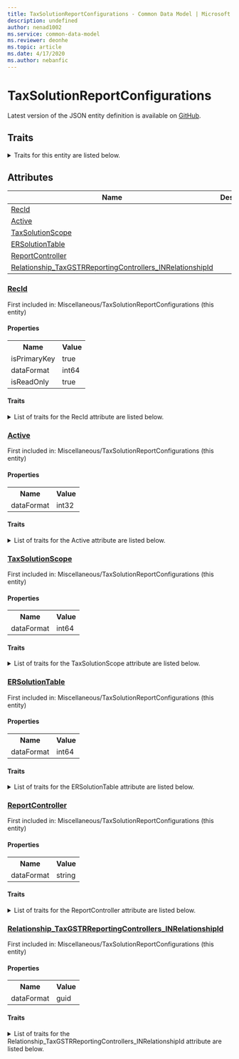 ```yaml
---
title: TaxSolutionReportConfigurations - Common Data Model | Microsoft Docs
description: undefined
author: nenad1002
ms.service: common-data-model
ms.reviewer: deonhe
ms.topic: article
ms.date: 4/17/2020
ms.author: nebanfic
---
```


# TaxSolutionReportConfigurations

  
 Latest version of the JSON entity definition is available on <a href="https://github.com/Microsoft/CDM/tree/master/schemaDocuments/core/erp/Tables/Finance/Tax/Miscellaneous/TaxSolutionReportConfigurations.cdm.json" target="_blank">GitHub</a>.  

## Traits

<details>
<summary>Traits for this entity are listed below.  
</summary>

**is.identifiedBy**  
  names a specifc identity attribute to use with an entity  <table><tr><th>Parameter</th><th>Value</th><th>Data type</th><th>Explanation</th></tr><tr><td>attribute</td><td>[TaxSolutionReportConfigurations/(resolvedAttributes)/RecId](#RecId)</td><td>attribute</td><td></td></tr></table>

**is.CDM.entityVersion**  
  <table><tr><th>Parameter</th><th>Value</th><th>Data type</th><th>Explanation</th></tr><tr><td>versionNumber</td><td>"1.0.0"</td><td>string</td><td>semantic version number of the entity</td></tr></table>

**is.application.releaseVersion**  
  <table><tr><th>Parameter</th><th>Value</th><th>Data type</th><th>Explanation</th></tr><tr><td>releaseVersion</td><td>"10.0.13.0"</td><td>string</td><td>semantic version number of the application introducing this entity</td></tr></table>

</details>

## Attributes

|Name|Description|First Included in Instance|
|---|---|---|
|[RecId](#RecId)||<a href="TaxSolutionReportConfigurations.md" target="_blank">Miscellaneous/TaxSolutionReportConfigurations</a>|
|[Active](#Active)||<a href="TaxSolutionReportConfigurations.md" target="_blank">Miscellaneous/TaxSolutionReportConfigurations</a>|
|[TaxSolutionScope](#TaxSolutionScope)||<a href="TaxSolutionReportConfigurations.md" target="_blank">Miscellaneous/TaxSolutionReportConfigurations</a>|
|[ERSolutionTable](#ERSolutionTable)||<a href="TaxSolutionReportConfigurations.md" target="_blank">Miscellaneous/TaxSolutionReportConfigurations</a>|
|[ReportController](#ReportController)||<a href="TaxSolutionReportConfigurations.md" target="_blank">Miscellaneous/TaxSolutionReportConfigurations</a>|
|[Relationship_TaxGSTRReportingControllers_INRelationshipId](#Relationship_TaxGSTRReportingControllers_INRelationshipId)||<a href="TaxSolutionReportConfigurations.md" target="_blank">Miscellaneous/TaxSolutionReportConfigurations</a>|

### <a href=#RecId name="RecId">RecId</a>

First included in: Miscellaneous/TaxSolutionReportConfigurations (this entity)  

#### Properties

<table><tr><th>Name</th><th>Value</th></tr><tr><td>isPrimaryKey</td><td>true</td></tr><tr><td>dataFormat</td><td>int64</td></tr><tr><td>isReadOnly</td><td>true</td></tr></table>

#### Traits

<details>
<summary>List of traits for the RecId attribute are listed below.</summary>

**is.dataFormat.integer**  
**is.dataFormat.big**  
**is.identifiedBy**  
names a specifc identity attribute to use with an entity  <table><tr><th>Parameter</th><th>Value</th><th>Data type</th><th>Explanation</th></tr><tr><td>attribute</td><td>[TaxSolutionReportConfigurations/(resolvedAttributes)/RecId](#RecId)</td><td>attribute</td><td></td></tr></table>

**is.readOnly**  
**is.dataFormat.integer**  
**is.dataFormat.big**  
</details>

### <a href=#Active name="Active">Active</a>

First included in: Miscellaneous/TaxSolutionReportConfigurations (this entity)  

#### Properties

<table><tr><th>Name</th><th>Value</th></tr><tr><td>dataFormat</td><td>int32</td></tr></table>

#### Traits

<details>
<summary>List of traits for the Active attribute are listed below.</summary>

**is.dataFormat.integer**  
**is.dataFormat.integer**  
</details>

### <a href=#TaxSolutionScope name="TaxSolutionScope">TaxSolutionScope</a>

First included in: Miscellaneous/TaxSolutionReportConfigurations (this entity)  

#### Properties

<table><tr><th>Name</th><th>Value</th></tr><tr><td>dataFormat</td><td>int64</td></tr></table>

#### Traits

<details>
<summary>List of traits for the TaxSolutionScope attribute are listed below.</summary>

**is.dataFormat.integer**  
**is.dataFormat.big**  
**is.dataFormat.integer**  
**is.dataFormat.big**  
</details>

### <a href=#ERSolutionTable name="ERSolutionTable">ERSolutionTable</a>

First included in: Miscellaneous/TaxSolutionReportConfigurations (this entity)  

#### Properties

<table><tr><th>Name</th><th>Value</th></tr><tr><td>dataFormat</td><td>int64</td></tr></table>

#### Traits

<details>
<summary>List of traits for the ERSolutionTable attribute are listed below.</summary>

**is.dataFormat.integer**  
**is.dataFormat.big**  
**is.dataFormat.integer**  
**is.dataFormat.big**  
</details>

### <a href=#ReportController name="ReportController">ReportController</a>

First included in: Miscellaneous/TaxSolutionReportConfigurations (this entity)  

#### Properties

<table><tr><th>Name</th><th>Value</th></tr><tr><td>dataFormat</td><td>string</td></tr></table>

#### Traits

<details>
<summary>List of traits for the ReportController attribute are listed below.</summary>

**is.dataFormat.character**  
**is.dataFormat.big**  
**is.dataFormat.array**  
**is.dataFormat.character**  
**is.dataFormat.array**  
</details>

### <a href=#Relationship_TaxGSTRReportingControllers_INRelationshipId name="Relationship_TaxGSTRReportingControllers_INRelationshipId">Relationship_TaxGSTRReportingControllers_INRelationshipId</a>

First included in: Miscellaneous/TaxSolutionReportConfigurations (this entity)  

#### Properties

<table><tr><th>Name</th><th>Value</th></tr><tr><td>dataFormat</td><td>guid</td></tr></table>

#### Traits

<details>
<summary>List of traits for the Relationship_TaxGSTRReportingControllers_INRelationshipId attribute are listed below.</summary>

**is.dataFormat.character**  
**is.dataFormat.big**  
**is.dataFormat.array**  
**is.dataFormat.guid**  
**means.identity.entityId**  
**is.linkedEntity.identifier**  
Marks the attribute(s) that hold foreign key references to a linked (used as an attribute) entity. This attribute is added to the resolved entity to enumerate the referenced entities.  <table><tr><th>Parameter</th><th>Value</th><th>Data type</th><th>Explanation</th></tr><tr><td>entityReferences</td><td><table><tr><th>entityReference</th><th>attributeReference</th></tr><tr><td><a href="TaxGSTRReportingControllers_IN.md" target="_blank">/core/erp/Tables/Finance/Tax/Miscellaneous/TaxGSTRReportingControllers_IN.cdm.json/TaxGSTRReportingControllers_IN</a></td><td><a href="TaxGSTRReportingControllers_IN.md#RecId" target="_blank">RecId</a></td></tr></table></td><td>entity</td><td>a reference to the constant entity holding the list of entity references</td></tr></table>

**is.dataFormat.guid**  
**is.dataFormat.character**  
**is.dataFormat.array**  
</details>
